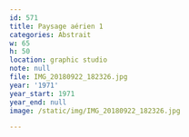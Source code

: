 ```yaml
---
id: 571
title: Paysage aérien 1
categories: Abstrait
w: 65
h: 50
location: graphic studio
note: null
file: IMG_20180922_182326.jpg
year: '1971'
year_start: 1971
year_end: null
image: /static/img/IMG_20180922_182326.jpg

---
```

